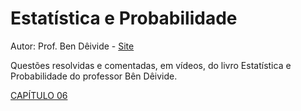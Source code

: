 # Estatística e Probabilidade
Autor: Prof. Ben Dêivide - 
[Site](https://bendeivide.github.io/)


Questões resolvidas e comentadas, em vídeos, do livro Estatística e Probabilidade do professor Bên Dêivide.

[CAPÍTULO 06](https://iconeedu.com.br)
